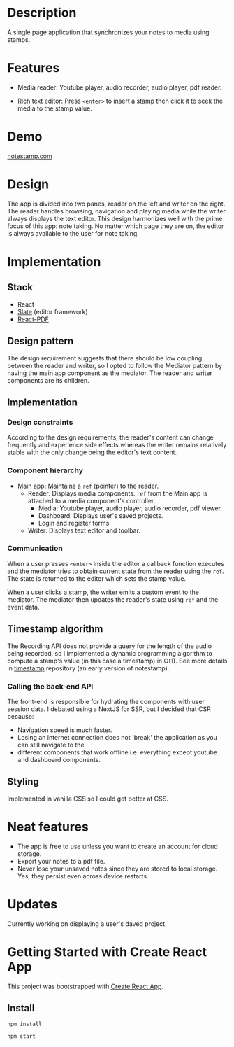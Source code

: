 # Description
A single page application that synchronizes your notes to media using stamps.

# Features
- Media reader: Youtube player, audio recorder, audio player, pdf reader. 

- Rich text editor: Press `<enter>` to insert a stamp then click it to seek the media to the stamp value.

# Demo
[notestamp.com](https://notestamp.com)

# Design
The app is divided into two panes, reader on the left and writer on the right.
The reader handles browsing, navigation and playing media while the writer always displays the text editor.
This design harmonizes well with the prime focus of this app: note taking. No matter which page they are on,
the editor is always available to the user for note taking.

# Implementation

## Stack
- React
- [Slate](https://docs.slatejs.org/) (editor framework)
- [React-PDF](https://www.npmjs.com/package/react-pdf)

## Design pattern
The design requirement suggests that there should be low coupling between the reader and writer, so I opted
to follow the Mediator pattern by having the main app component as the mediator. The reader and writer components are its children.

## Implementation 

### Design constraints ###
According to the design requirements, the reader's content can change frequently and experience side effects whereas the writer remains relatively stable with the only change being the editor's text content. 

### Component hierarchy ###
- Main app: Maintains a `ref` (pointer) to the reader.
  - Reader: Displays media components. `ref` from the Main app is attached to a media component's controller.
     - Media: Youtube player, audio player, audio recorder, pdf viewer.
     - Dashboard: Displays user's saved projects.
     - Login and register forms
  - Writer: Displays text editor and toolbar.

### Communication ###
When a user presses `<enter>` inside the editor a callback function executes and the mediator tries to obtain current state from the reader using the `ref`.
The state is returned to the editor which sets the stamp value.

When a user clicks a stamp, the writer emits a custom event to the mediator.
The mediator then updates the reader's state using `ref` and the event data.

## Timestamp algorithm ##
The Recording API does not provide a query for the length of the audio being recorded, so I implemented a dynamic programming
algorithm to compute a stamp's value (in this case a timestamp) in O(1). See more details in [timestamp](https://github.com/fortyoneplustwo/timestamp)
repository (an early version of notestamp).

### Calling the back-end API ###
The front-end is responsible for hydrating the components with user session data. I debated using a NextJS for SSR, but I decided that
CSR because:
- Navigation speed is much faster.
- Losing an internet connection does not 'break' the application as you can still navigate to the
- different components that work offline i.e. everything except youtube and dashboard components.

## Styling ##
Implemented in vanilla CSS so I could get better at CSS.

# Neat features #
- The app is free to use unless you want to create an account for cloud storage.
- Export your notes to a pdf file.
- Never lose your unsaved notes since they are stored to local storage. Yes, they persist even across device restarts.

# Updates
Currently working on displaying a user's daved project.


# Getting Started with Create React App

This project was bootstrapped with [Create React App](https://github.com/facebook/create-react-app).

## Install

`npm install`

`npm start`


